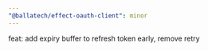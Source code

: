 ```yaml
---
"@ballatech/effect-oauth-client": minor
---
```


feat: add expiry buffer to refresh token early, remove retry

